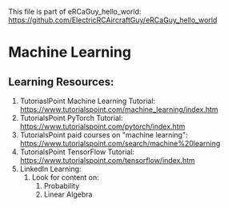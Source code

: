 This file is part of eRCaGuy_hello_world: https://github.com/ElectricRCAircraftGuy/eRCaGuy_hello_world


# Machine Learning


## Learning Resources:

1. TutoriaslPoint Machine Learning Tutorial: https://www.tutorialspoint.com/machine_learning/index.htm
1. TutorialsPoint PyTorch Tutorial: https://www.tutorialspoint.com/pytorch/index.htm
1. TutorialsPoint paid courses on "machine learning": https://www.tutorialspoint.com/search/machine%20learning
1. TutorialsPoint TensorFlow Tutorial: https://www.tutorialspoint.com/tensorflow/index.htm
1. LinkedIn Learning: 
    1. Look for content on:
        1. Probability
        1. Linear Algebra


